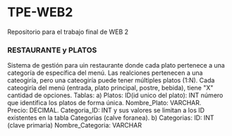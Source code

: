 # TPE-WEB2
Repositorio para el trabajo final de WEB 2


### RESTAURANTE y PLATOS ###
Sistema de gestión para uin restaurante donde cada plato pertenece a una categoría de específica del menú.
Las realciones pertenecen a una cateogiría, pero una cateogiría puede tener múltiples platos (1:N). Cada cateogiría del menú (entrada, plato principal, postre, bebida), tiene "X" cantidad de opciones.
Tablas:
  a) Platos:
        ID(id unico del plato): INT número que identifica los platos de forma única.
        Nombre_Plato: VARCHAR.  
        Precio: DECIMAL.
        Categoria_ID: INT y sus valores se limitan a los ID existentes en la tabla Categorias (calve foranea).
  b) Categorias: 
        ID: INT (clave primaria)
        Nombre_Categoria: VARCHAR
